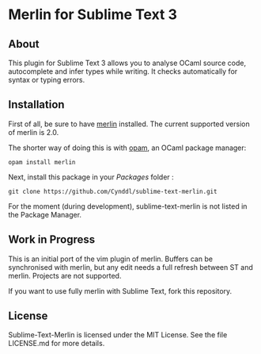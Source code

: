# Merlin for Sublime Text 3

## About

This plugin for Sublime Text 3 allows you to analyse OCaml source code, autocomplete and infer types while writing. It checks automatically for syntax or typing errors.

## Installation

First of all, be sure to have [merlin](https://github.com/the-lambda-church/merlin) installed. The current supported version of merlin is 2.0.

The shorter way of doing this is with [opam](opam.ocaml.org), an OCaml package manager:

    opam install merlin

Next, install this package in your *Packages* folder :

    git clone https://github.com/Cynddl/sublime-text-merlin.git

For the moment (during development), sublime-text-merlin is not listed in the Package Manager.

## Work in Progress

This is an initial port of the vim plugin of merlin. Buffers can be synchronised with merlin, but any edit needs a full refresh between ST and merlin. Projects are not supported.

If you want to use fully merlin with Sublime Text, fork this repository.


## License

Sublime-Text-Merlin is licensed under the MIT License. See the file LICENSE.md for more details.